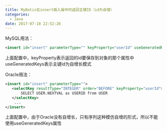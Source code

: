 ```yaml
---
title: MyBatis在insert插入操作时返回主键ID（id为自增）
categories:
  - Java
date: 2017-07-18 22:52:26
---
```

MySQL用法：
```xml
<insert id="insert" parameterType="" keyProperty="userId" useGeneratedKeys="true">
```
上面配置中，keyProperty表示返回的id要保存到对象的那个属性中useGeneratedKeys表示主键id为自增长模式

Oracle用法：
```xml
<insert id="insert" parameterType="">
   <selectKey resultType="INTEGER" order="BEFORE" keyProperty="userId">  
       SELECT USER.NEXTVAL as USERID from USER
   </selectKey>
    ...
</insert>
```
上面配置中，由于Oracle没有自增长，只有序列这种模仿自增的形式，所以不能使用useGeneratedKeys属性
